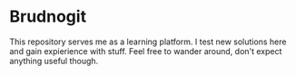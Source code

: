 # Brudnogit
This repository serves me as a learning platform. I test new solutions here and gain expierience with stuff. Feel free to wander around, don't expect anything useful though.
